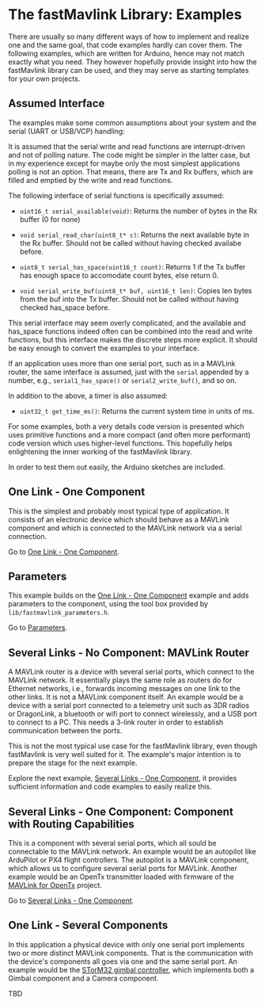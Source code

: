 
# The fastMavlink Library: Examples #

There are usually so many different ways of how to implement and realize one and the same goal, that code examples hardly can cover them. The following examples, which are written for Arduino, hence may not match exactly what you need. They however hopefully provide insight into how the fastMavlink library can be used, and they may serve as starting templates for your own projects.

## Assumed Interface ##

The examples make some common assumptions about your system and the serial (UART or USB/VCP) handling:
 
It is assumed that the serial write and read functions are interrupt-driven and not of polling nature. The code might be simpler in the latter case, but in my experience except for maybe only the most simplest applications polling is not an option. That means, there are Tx and Rx buffers, which are filled and emptied by the write and read functions.

The following interface of serial functions is specifically assumed:

- `uint16_t serial_available(void)`: Returns the number of bytes in the Rx buffer (0 for none)

- `void serial_read_char(uint8_t* c)`: Returns the next available byte in the Rx buffer. Should not be called without having checked availabe before.

- `uint8_t serial_has_space(uint16_t count)`: Returns 1 if the Tx buffer has enough space to accomodate count bytes, else return 0.

- `void serial_write_buf(uint8_t* buf, uint16_t len)`: Copies len bytes from the buf into the Tx buffer. Should not be called without having checked has_space before.

This serial interface may seem overly complicated, and the available and has_space functions indeed often can be combined into the read and write functions, but this interface makes the discrete steps more explicit. It should be easy enough to convert the examples to your interface.

If an application uses more than one serial port, such as in a MAVLink router, the same interface is assumed, just with the `serial` appended by a number, e.g., `serial1_has_space()` or `serial2_write_buf()`, and so on.

In addition to the above, a timer is also assumed:

- `uint32_t get_time_ms()`: Returns the current system time in units of ms.


For some examples, both a very details code version is presented which uses primitive functions and a more compact (and often more performant) code version which uses higher-level functions. This hopefully helps enlightening the inner working of the fastMavlink library.

In order to test them out easily, the Arduino sketches are included.

## One Link - One Component ##

This is the simplest and probably most typical type of application. It consists of an electronic device which should behave as a MAVLink component and which is connected to the MAVLink network via a serial connection.

Go to [One Link - One Component](arduino_one_link_one_component/).


## Parameters ##

This example builds on the [One Link - One Component](/examples/arduino_one_link_one_component) example and adds parameters to the component, using the tool box provided by `lib/fastmavlink_parameters.h`. 

Go to [Parameters](arduino_parameters/).


## Several Links - No Component: MAVLink Router ##

A MAVLink router is a device with several serial ports, which connect to the MAVLink network. It essentially plays the same role as routers do for Ethernet networks, i.e., forwards incoming messages on one link to the other links. It is not a MAVLink component itself. An example would be a device with a serial port connected to a telemetry unit such as 3DR radios or DragonLink, a bluetooth or wifi port to connect wirelessly, and a USB port to connect to a PC. This needs a 3-link router in order to establish communication between the ports. 

This is not the most typical use case for the fastMavlink library, even though fastMavlink is very well suited for it. The example's major intention is to prepare the stage for the next example.

Explore the next example, [Several Links - One Component](#several-links---one-component-component-with-routing-capabilities), it provides sufficient information and code examples to easily realize this.

## Several Links - One Component: Component with Routing Capabilities ##

This is a component with several serial ports, which all sould be connectable to the MAVLink network. An example would be an autopilot like ArduPilot or PX4 flight controllers. The autopilot is a MAVLink component, which allows us to configure several serial ports for MAVLink. Another example would be an OpenTx transmitter loaded with firmware of the [MAVLink for OpenTx](http://www.olliw.eu/2020/olliwtelem/) project.

Go to [Several Links - One Component](arduino_several_links_one_component/).


## One Link - Several Components ##

In this application a physical device with only one serial port implements two or more distinct MAVLink components. That is the communication with the device's components all goes via one and the same serial port. An example would be the [STorM32 gimbal controller](http://www.olliw.eu/storm32bgc-wiki/MAVLink_Communication), which implements both a Gimbal component and a Camera component.

TBD
